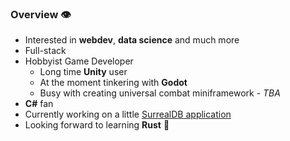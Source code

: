 ### Overview :eye:
- Interested in **webdev**, **data science** and much more
- Full-stack
- Hobbyist Game Developer
  - Long time **Unity** user
  - At the moment tinkering with **Godot**
  - Busy with creating universal combat miniframework - *TBA*
- **C#** fan
- Currently working on a little [SurrealDB application](https://github.com/panierka/ShopWebsite)
- Looking forward to learning **Rust** :crab:
